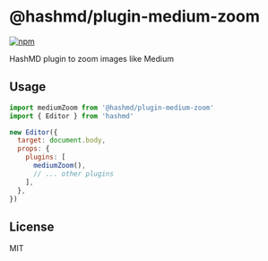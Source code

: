# @hashmd/plugin-medium-zoom

[![npm](https://img.shields.io/npm/v/@hashmd/plugin-medium-zoom.svg)](https://npm.im/@hashmd/plugin-medium-zoom)

HashMD plugin to zoom images like Medium

## Usage

```js
import mediumZoom from '@hashmd/plugin-medium-zoom'
import { Editor } from 'hashmd'

new Editor({
  target: document.body,
  props: {
    plugins: [
      mediumZoom(),
      // ... other plugins
    ],
  },
})
```

## License

MIT
